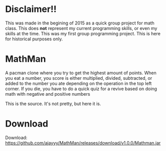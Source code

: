 # Disclaimer!!
This was made in the begining of 2015 as a quick group project for math class. This does **not** represent my current programming skills, or even my skills at the time. This was my first group programming project. This is here for historical purposes only.

# MathMan
A pacman clone where you try to get the highest amount of points. When you eat a number, you score is either multiplied, divided, subtracted, or added to the number you ate depending on the operation in the top left corner. If you die, you have to do a quick quiz for a revive based on doing math with negative and positive numbers

This is the source. It's not pretty, but here it is.

# Download

Download: https://github.com/ajayyy/MathMan/releases/download/v1.0.0/Mathman.jar

